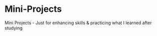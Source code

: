 # Mini-Projects
Mini Projects - Just for enhancing skills &amp; practicing what I learned after studying
